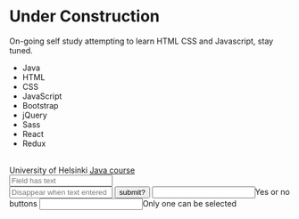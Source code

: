 <!DOCTYPE html>
<html>
  <head>
  <h1>Under Construction</h1>
  </head>
  
  <body>
  <p1>
  On-going self study attempting to learn HTML CSS and Javascript, stay tuned.
  <br>
    
  </p1>
  <ul>
   <li>Java</li>
   <li>HTML</li>
   <li>CSS</li>
  <li>JavaScript</li>
  <li>Bootstrap</li>
  <li>jQuery</li>
  <li>Sass</li>
  <li>React</li>
  <li>Redux</li>
  </ul>
  <br>
  <p2>
  University of Helsinki <a href="https://moocfi.github.io/courses/2013/programming-part-1/">Java course</a>
  <br>
  <input type="text" placeholder="Field has text">
  <br>
  <input type="text" placeholder="Disappear when text entered">
  <button type"submit">submit?</button>
  
  <label>
    <input type"radio" name"Yes-no">Yes or no buttons
  </label>
  <label>
    <input type"radio" name"Yes-no">Only one can be selected
  </label>
  
  </body>
  
   
 

